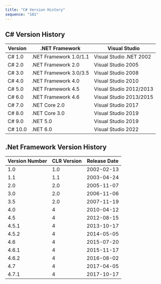 ```yaml
---
title: "C# Version History"
sequence: "101"
---
```


## C# Version History

| Version | .NET Framework         | Visual Studio           |
|---------|------------------------|-------------------------|
| C# 1.0  | .NET Framework 1.0/1.1 | Visual Studio .NET 2002 |
| C# 2.0  | .NET Framework 2.0     | Visual Studio 2005      |
| C# 3.0  | .NET Framework 3.0/3.5 | Visual Studio 2008      |
| C# 4.0  | .NET Framework 4.0     | Visual Studio 2010      |
| C# 5.0  | .NET Framework 4.5     | Visual Studio 2012/2013 |
| C# 6.0  | .NET Framework 4.6     | Visual Studio 2013/2015 |
| C# 7.0  | .NET Core 2.0          | Visual Studio 2017      |
| C# 8.0  | .NET Core 3.0          | Visual Studio 2019      |
| C# 9.0  | .NET 5.0               | Visual Studio 2019      |
| C# 10.0 | .NET 6.0               | Visual Studio 2022      |


## .Net Framework Version History

| Version Number | CLR Version | Release Date |
|----------------|-------------|--------------|
| 1.0            | 1.0         | 2002-02-13   |
 | 1.1            | 1.1         | 2003-04-24   |
 | 2.0            | 2.0         | 2005-11-07   |
 | 3.0            | 2.0         | 2006-11-06   |
 | 3.5            | 2.0         | 2007-11-19   |
 | 4.0            | 4           | 2010-04-12   |
 | 4.5            | 4           | 2012-08-15   |
 | 4.5.1          | 4           | 2013-10-17   |
 | 4.5.2          | 4           | 2014-05-05   |
 | 4.6            | 4           | 2015-07-20   |
 | 4.6.1          | 4           | 2015-11-17   |
 | 4.6.2          | 4           | 2016-08-02   |
 | 4.7            | 4           | 2017-04-05   |
 | 4.7.1          | 4           | 2017-10-17   |





